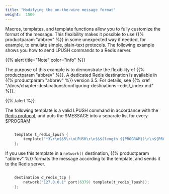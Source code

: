 ```yaml
---
title: "Modifying the on-the-wire message format"
weight:  1500
---
```

<!-- DISCLAIMER: This file is based on the syslog-ng Open Source Edition documentation https://github.com/balabit/syslog-ng-ose-guides/commit/2f4a52ee61d1ea9ad27cb4f3168b95408fddfdf2 and is used under the terms of The syslog-ng Open Source Edition Documentation License. The file has been modified by Axoflow. -->

Macros, templates, and template functions allow you to fully customize the format of the message. This flexibility makes it possible to use {{% productparam "abbrev" %}} in some unexpected way if needed, for example, to emulate simple, plain-text protocols. The following example shows you how to send LPUSH commands to a Redis server.

{{% alert title="Note" color="info" %}}

The purpose of this example is to demonstrate the flexibility of {{% productparam "abbrev" %}}. A dedicated Redis destination is available in {{% productparam "abbrev" %}} version 3.5. For details, see {{% xref "/docs/chapter-destinations/configuring-destinations-redis/_index.md" %}}.

{{% /alert %}}

The following template is a valid LPUSH command in accordance with the [Redis protocol](https://redis.io/topics/protocol/), and puts the $MESSAGE into a separate list for every $PROGRAM:

```c

    template t_redis_lpush {
        template("*3\r\n$$5\r\nLPUSH\r\n$$$(length ${PROGRAM})\r\n${PROGRAM}\r\n$$$(length ${MESSAGE})\r\n${MESSAGE}\r\n");
    };

```

If you use this template in a `network()` destination, {{% productparam "abbrev" %}} formats the message according to the template, and sends it to the Redis server.

```c

    destination d_redis_tcp {
        network("127.0.0.1" port(6379) template(t_redis_lpush));
    };

```
